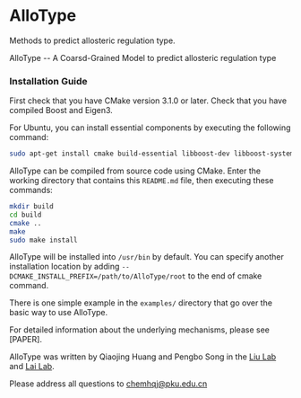 # AlloType
Methods to predict allosteric regulation type.

AlloType -- A Coarsd-Grained Model to predict allosteric regulation type

### Installation Guide
First check that you have CMake version 3.1.0 or later. Check that you have compiled Boost and Eigen3.

For Ubuntu, you can install essential components by executing the following command:

```sh
sudo apt-get install cmake build-essential libboost-dev libboost-system-dev libboost-filesystem-dev libeigen3-dev
```

AlloType can be compiled from source code using CMake. Enter the working directory that contains this `README.md` file, then executing these commands:

```sh
mkdir build
cd build
cmake ..
make
sudo make install
```

AlloType will be installed into `/usr/bin` by default. You can specify another installation location by adding `--DCMAKE_INSTALL_PREFIX=/path/to/AlloType/root` to the end of cmake command.

There is one simple example in the `examples/` directory that go over the basic way to use AlloType.

For detailed information about the underlying mechanisms, please see [PAPER].

AlloType was written by Qiaojing Huang and Pengbo Song in the [Liu Lab](https://www.chem.pku.edu.cn/liuzhirong/) and [Lai Lab](http://mdl.ipc.pku.edu.cn/mdlweb/home-cn.php).

Please address all questions to chemhqj@pku.edu.cn 
